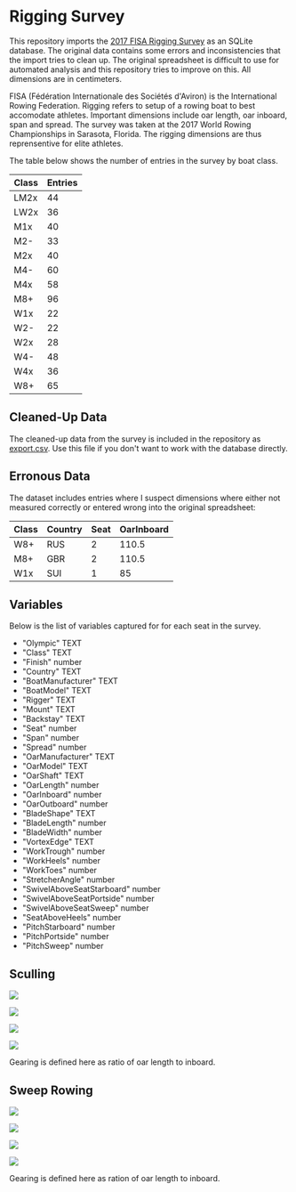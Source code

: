 
# Rigging Survey

This repository imports the [2017 FISA Rigging Survey] as an SQLite
database. The original data contains some errors and inconsistencies
that the import tries to clean up. The original spreadsheet is difficult
to use for automated analysis and this repository tries to improve on
this. All dimensions are in centimeters.

FISA (Fédération Internationale des Sociétés d'Aviron) is the
International Rowing Federation. Rigging refers to setup of a rowing
boat to best accomodate athletes. Important dimensions include oar
length, oar inboard, span and spread. The survey was taken at the 2017
World Rowing Championships in Sarasota, Florida. The rigging dimensions
are thus reprensentive for elite athletes.

The table below shows the number of entries in the survey by boat class.

| Class | Entries |
|-------|----------|
| LM2x  | 44       |
| LW2x  | 36       |
| M1x   | 40       |
| M2-   | 33       |
| M2x   | 40       |
| M4-   | 60       |
| M4x   | 58       |
| M8+   | 96       |
| W1x   | 22       |
| W2-   | 22       |
| W2x   | 28       |
| W4-   | 48       |
| W4x   | 36       |
| W8+   | 65       |

## Cleaned-Up Data

The cleaned-up data from the survey is included in the repository as
[export.csv](export.csv). Use this file if you don't want to work with
the database directly.

## Erronous Data

The dataset includes entries where I suspect dimensions where either not
measured correctly or entered wrong into the original spreadsheet:

| Class | Country | Seat | OarInboard |
|-------|---------|------|------------|
| W8+   | RUS     | 2    | 110.5      |
| M8+   | GBR     | 2    | 110.5      |
| W1x   | SUI     | 1    | 85         |

## Variables

Below is the list of variables captured for for each seat in the survey.

*   "Olympic" TEXT
*   "Class" TEXT
*   "Finish" number
*   "Country" TEXT
*   "BoatManufacturer" TEXT
*   "BoatModel" TEXT
*   "Rigger" TEXT
*   "Mount" TEXT
*   "Backstay" TEXT
*   "Seat" number
*   "Span" number
*   "Spread" number
*   "OarManufacturer" TEXT
*   "OarModel" TEXT
*   "OarShaft" TEXT
*   "OarLength" number
*   "OarInboard" number
*   "OarOutboard" number
*   "BladeShape" TEXT
*   "BladeLength" number
*   "BladeWidth" number
*   "VortexEdge" TEXT
*   "WorkTrough" number
*   "WorkHeels" number
*   "WorkToes" number
*   "StretcherAngle" number
*   "SwivelAboveSeatStarboard" number
*   "SwivelAboveSeatPortside" number
*   "SwivelAboveSeatSweep" number
*   "SeatAboveHeels" number
*   "PitchStarboard" number
*   "PitchPortside" number
*   "PitchSweep" number

## Sculling

![](./x-oarlength.png)

![](./x-span.png)

![](./x-inboard.png)

![](./x-gearing.png)

Gearing is defined here as ratio of oar length to inboard.

## Sweep Rowing

![](./oarlength.png)

![](./span.png)

![](./inboard.png)

![](./gearing.png)

Gearing is defined here as ration of oar length to inboard.


[2017 FISA Rigging Survey]: https://worldrowing.com/document/2017-rigging-survey/


